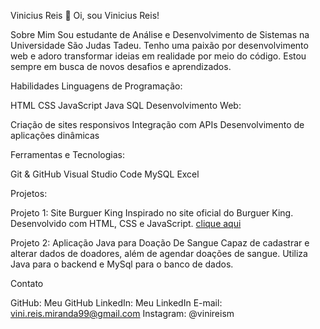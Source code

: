 Vinicius Reis
👋 Oi, sou Vinicius Reis!

Sobre Mim
Sou estudante de Análise e Desenvolvimento de Sistemas na Universidade São Judas Tadeu. Tenho uma paixão por desenvolvimento web e adoro transformar ideias em realidade por meio do código. Estou sempre em busca de novos desafios e aprendizados.

Habilidades
Linguagens de Programação:

HTML
CSS
JavaScript
Java
SQL
Desenvolvimento Web:

Criação de sites responsivos
Integração com APIs
Desenvolvimento de aplicações dinâmicas

Ferramentas e Tecnologias:

Git & GitHub
Visual Studio Code
MySQL
Excel

Projetos:

Projeto 1: Site Burguer King
Inspirado no site oficial do Burguer King. Desenvolvido com HTML, CSS e JavaScript.
[clique aqui](https://viniciusrm99.github.io/Projeto_burger_king/)

Projeto 2: Aplicação Java para Doação De Sangue
Capaz de cadastrar e alterar dados de doadores, além de agendar doações de sangue. Utiliza Java para o backend e MySql para o banco de dados.

Contato

GitHub: Meu GitHub
LinkedIn: Meu LinkedIn
E-mail: vini.reis.miranda99@gmail.com
Instagram: @vinireism
